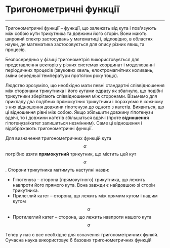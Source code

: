 # <p1>Тригонометричні функції</p1>
----

Тригонометричні функції – функції, що залежать від кута і пов'язують між собою кути трикутника та довжини його сторін. Вони мають широкий спектр застосувань у математиці і, відповідно, в областях науки, де математика застосовується для опису різних явищ та процесів. 

Безпосередньо у фізиці тригонометрія використовується для представлення векторів у різних системах координат і моделюванні періодичних процесів (звукових хвиль, елоктромагнітних коливань, зміни середньої температури протягом року тощо).

Людство зрозуміло, що необхідно мати певні стандартні співвідношення між сторонами трикутника і його кутами одразу як збагнуло, що <p1>подібні</p1> трикутники зберігають співвідношення між сторонами. Візьмемо для прикладу два <p1>подібних</p1> прямокутних трикутники і порахуємо в кожному з них відношення довжини гіпотенузи до одного з катетів. Виявиться, що ці відношення рівні між собою. Якщо збільшити довжину гіпотенузи вдвічі, то і довжини катетів збільшаться вдвічі (проте **відношення** гіпотенуза/катет залишиться незмінним). Саме ці відношення і відображають тригонометричні функції.

Для визначення тригонометричних функцій кута $$\alpha$$ потрібно взяти **прямокутний** трикутник, що містить цей кут $$\alpha$$. Сторони трикутника матимуть наступні назви:

* <p1>Гіпотенуза</p1> –  сторона [прямокутного] трикутника, що лежить навпроти його прямого кута. Вона завжди є найдовшою зі сторін трикутника.
* <p1>Прилеглий катет</p1> – сторона, що лежить між прямим кутом і нашим кутом $$\alpha$$
* <p1>Протилеглий катет</p1> – сторона, що лежить навпроти нашого кута $$\alpha$$

Тепер у нас є все необхідне для означення тригонометричних функій. Сучасна наука використовує 6 базових тригонометричних функцій







